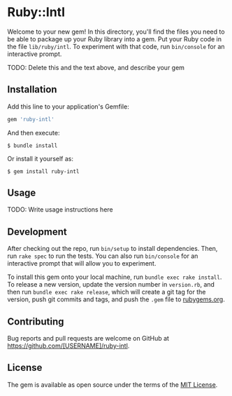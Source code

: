 # Ruby::Intl

Welcome to your new gem! In this directory, you'll find the files you need to be able to package up your Ruby library into a gem. Put your Ruby code in the file `lib/ruby/intl`. To experiment with that code, run `bin/console` for an interactive prompt.

TODO: Delete this and the text above, and describe your gem

## Installation

Add this line to your application's Gemfile:

```ruby
gem 'ruby-intl'
```

And then execute:

    $ bundle install

Or install it yourself as:

    $ gem install ruby-intl

## Usage

TODO: Write usage instructions here

## Development

After checking out the repo, run `bin/setup` to install dependencies. Then, run `rake spec` to run the tests. You can also run `bin/console` for an interactive prompt that will allow you to experiment.

To install this gem onto your local machine, run `bundle exec rake install`. To release a new version, update the version number in `version.rb`, and then run `bundle exec rake release`, which will create a git tag for the version, push git commits and tags, and push the `.gem` file to [rubygems.org](https://rubygems.org).

## Contributing

Bug reports and pull requests are welcome on GitHub at https://github.com/[USERNAME]/ruby-intl.


## License

The gem is available as open source under the terms of the [MIT License](https://opensource.org/licenses/MIT).

